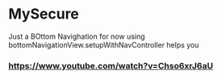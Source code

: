 # MySecure
Just a BOttom Navighation for now using bottomNavigationView.setupWithNavController
helps you
### https://www.youtube.com/watch?v=Chso6xrJ6aU
